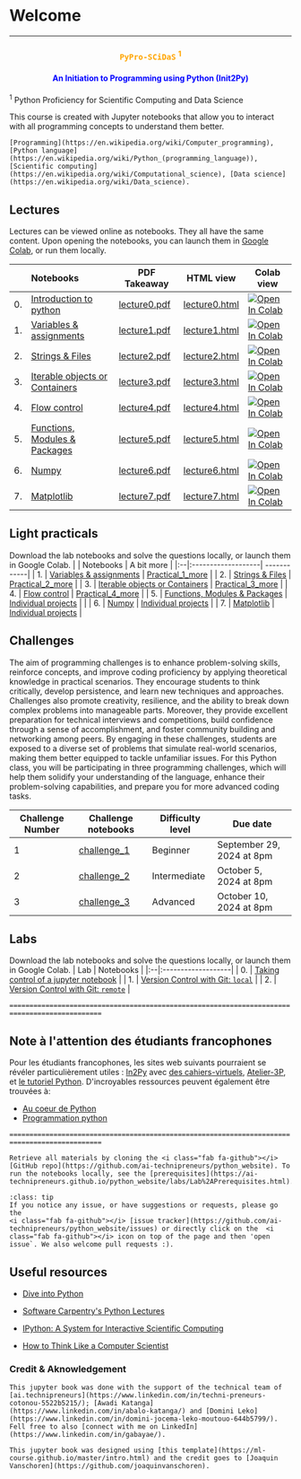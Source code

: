 
# Welcome

****

### <center> <b> <span style="color:orange;" >  `PyPro-SCiDaS` <sup>1</sup>  </span> </b></center> 


#### <center> <b> <span style="color:blue;"> An Initiation to Programming using Python (Init2Py) </span> </b></center>


<sup>1</sup> Python Proficiency for Scientific Computing and Data Science


This course is created with Jupyter notebooks that allow you to interact with all programming concepts to understand them better. 


```{admonition} Key words:
[Programming](https://en.wikipedia.org/wiki/Computer_programming), [Python language](https://en.wikipedia.org/wiki/Python_(programming_language)), [Scientific computing](https://en.wikipedia.org/wiki/Computational_science), [Data science](https://en.wikipedia.org/wiki/Data_science).
```


 

## Lectures
Lectures can be viewed online as notebooks. They all have the same content.
Upon opening the notebooks, you can <i class="fas fa-rocket"></i> launch them in [Google Colab](https://colab.research.google.com/), or run them locally.

|   | Notebooks          |     PDF Takeaway     |    HTML view   |    Colab view   |
|:--|:-------------------|----------------|------------|------------|
| 0. | [Introduction to python](https://github.com/ai-technipreneurs/python_course_colab_notebooks/blob/main/00_Lecture00.ipynb)               |  [lecture0.pdf](https://github.com/ai-technipreneurs/python_course_colab_notebooks/blob/main/pdfs/Lecture0.pdf)         | [lecture0.html](http://htmlpreview.github.io/?https://github.com/ai-technipreneurs/python_course_colab_notebooks/blob/main/htmls/Lecture0.html) | [![Open In Colab](https://colab.research.google.com/assets/colab-badge.svg)](https://colab.research.google.com/github/ai-technipreneurs/python_course_colab_notebooks/blob/main/00_Lecture00.ipynb)  | 
| 1. | [Variables & assignments](https://github.com/ai-technipreneurs/python_course_colab_notebooks/blob/main/01_Lecture01.ipynb)           |  [lecture1.pdf](https://github.com/ai-technipreneurs/python_course_colab_notebooks/blob/main/pdfs/Lecture1.pdf)      | [lecture1.html](http://htmlpreview.github.io/?https://github.com/ai-technipreneurs/python_course_colab_notebooks/blob/main/htmls/Lecture1.html) |[![Open In Colab](https://colab.research.google.com/assets/colab-badge.svg)](https://colab.research.google.com/github/ai-technipreneurs/python_course_colab_notebooks/blob/main/01_Lecture01.ipynb) |
| 2. | [Strings & Files](https://github.com/ai-technipreneurs/python_course_colab_notebooks/blob/main/02_Lecture02.ipynb)         | [lecture2.pdf](https://github.com/ai-technipreneurs/python_course_colab_notebooks/blob/main/pdfs/Lecture2.pdf)        | [lecture2.html](http://htmlpreview.github.io/?https://github.com/ai-technipreneurs/python_course_colab_notebooks/blob/main/htmls/Lecture2.html) | [![Open In Colab](https://colab.research.google.com/assets/colab-badge.svg)](https://colab.research.google.com/github/ai-technipreneurs/python_course_colab_notebooks/blob/main/02_Lecture02.ipynb) |
| 3. | [Iterable objects or Containers](https://github.com/ai-technipreneurs/python_course_colab_notebooks/blob/main/03_Lecture03.ipynb)       | [lecture3.pdf](https://github.com/ai-technipreneurs/python_course_colab_notebooks/blob/main/pdfs/Lecture3.pdf)    | [lecture3.html](http://htmlpreview.github.io/?https://github.com/ai-technipreneurs/python_course_colab_notebooks/blob/main/htmls/Lecture3.html) | [![Open In Colab](https://colab.research.google.com/assets/colab-badge.svg)](https://colab.research.google.com/github/ai-technipreneurs/python_course_colab_notebooks/blob/main/03_Lecture03.ipynb) |
| 4. | [Flow control](https://github.com/ai-technipreneurs/python_course_colab_notebooks/blob/main/04_Lecture04.ipynb)   | [lecture4.pdf](https://github.com/ai-technipreneurs/python_course_colab_notebooks/blob/main/pdfs/Lecture4.pdf)  | [lecture4.html](http://htmlpreview.github.io/?https://github.com/ai-technipreneurs/python_course_colab_notebooks/blob/main/htmls/Lecture4.html) |[![Open In Colab](https://colab.research.google.com/assets/colab-badge.svg)](https://colab.research.google.com/github/ai-technipreneurs/python_course_colab_notebooks/blob/main/04_Lecture04.ipynb) |
| 5. | [Functions, Modules & Packages](https://github.com/ai-technipreneurs/python_course_colab_notebooks/blob/main/05_Lecture05.ipynb) |[lecture5.pdf](https://github.com/ai-technipreneurs/python_course_colab_notebooks/blob/main/pdfs/Lecture5.pdf) | [lecture5.html](http://htmlpreview.github.io/?https://github.com/ai-technipreneurs/python_course_colab_notebooks/blob/main/htmls/Lecture5.html) | [![Open In Colab](https://colab.research.google.com/assets/colab-badge.svg)](https://colab.research.google.com/github/ai-technipreneurs/python_course_colab_notebooks/blob/main/05_Lecture05.ipynb) |
| 6. | [Numpy](https://github.com/ai-technipreneurs/python_course_colab_notebooks/blob/main/05_Lecture05.ipynb) |[lecture6.pdf](https://github.com/ai-technipreneurs/python_course_colab_notebooks/blob/main/pdfs/Lecture5.pdf) | [lecture6.html](http://htmlpreview.github.io/?https://github.com/ai-technipreneurs/python_course_colab_notebooks/blob/main/htmls/Lecture5.html) | [![Open In Colab](https://colab.research.google.com/assets/colab-badge.svg)](https://colab.research.google.com/github/ai-technipreneurs/python_course_colab_notebooks/blob/main/06_Lecture06.ipynb) |
| 7. | [Matplotlib](https://github.com/ai-technipreneurs/python_course_colab_notebooks/blob/main/05_Lecture05.ipynb) |[lecture7.pdf](https://github.com/ai-technipreneurs/python_course_colab_notebooks/blob/main/pdfs/Lecture5.pdf) | [lecture7.html](http://htmlpreview.github.io/?https://github.com/ai-technipreneurs/python_course_colab_notebooks/blob/main/htmls/Lecture5.html) | [![Open In Colab](https://colab.research.google.com/assets/colab-badge.svg)](https://colab.research.google.com/github/ai-technipreneurs/python_course_colab_notebooks/blob/main/07_Lecture07.ipynb) |





## Light practicals
Download the lab notebooks and solve the questions locally, or launch them in Google Colab.
|   | Notebooks          |  A bit more   |
|:--|:-------------------| ------------|
| 1. | [Variables & assignments](https://github.com/ai-technipreneurs/python_website/blob/main/practicals/Practical_1.ipynb)     | [Practical_1_more](https://github.com/ai-technipreneurs/python_website/blob/main/practicals/Practical_1_more.ipynb) |
| 2. | [Strings & Files](https://github.com/ai-technipreneurs/python_website/blob/main/practicals/Practical_2.ipynb)             |  [Practical_2_more](https://github.com/ai-technipreneurs/python_website/blob/main/practicals/Practical_2_more.ipynb) |
| 3. | [Iterable objects or Containers](https://github.com/ai-technipreneurs/python_website/blob/main/practicals/Practical_3.ipynb)       | [Practical_3_more](https://github.com/ai-technipreneurs/python_website/blob/main/practicals/Practical_3_more.ipynb) |
| 4. | [Flow control](https://github.com/ai-technipreneurs/python_website/blob/main/practicals/Practical_4.ipynb)   |  [Practical_4_more](https://github.com/ai-technipreneurs/python_website/blob/main/practicals/Practical_4_more.ipynb) |
| 5. | [Functions, Modules & Packages](https://github.com/ai-technipreneurs/python_website/blob/main/practicals/Practical_5.ipynb) | [Individual projects](https://ai-technipreneurs.github.io/python_website/VC/presentations.html) | |
| 6. | [Numpy](https://github.com/ai-technipreneurs/python_website/blob/main/practicals/Practical_6.ipynb) | [Individual projects](https://ai-technipreneurs.github.io/python_website/VC/presentations.html) |
| 7. | [Matplotlib](https://github.com/ai-technipreneurs/python_website/blob/main/practicals/Practical_7.ipynb) | [Individual projects](https://ai-technipreneurs.github.io/python_website/VC/presentations.html) |


## Challenges
The aim of programming challenges is to enhance problem-solving skills, reinforce concepts, and improve coding proficiency by applying theoretical knowledge in practical scenarios. They encourage students to think critically, develop persistence, and learn new techniques and approaches. Challenges also promote creativity, resilience, and the ability to break down complex problems into manageable parts. Moreover, they provide excellent preparation for technical interviews and competitions, build confidence through a sense of accomplishment, and foster community building and networking among peers. By engaging in these challenges, students are exposed to a diverse set of problems that simulate real-world scenarios, making them better equipped to tackle unfamiliar issues. For this Python class, you will be participating in three programming challenges, which will help them solidify your understanding of the language, enhance their problem-solving capabilities, and prepare you for more advanced coding tasks.

| Challenge Number | Challenge notebooks                   | Difficulty level | Due date           |
|------------------|-----------------------------------------|------------------|--------------------|
| 1                | [challenge_1](https://ai-technipreneurs.github.io/python_website/challenges/PyPro_challenge-1.html)| Beginner         | September 29, 2024 at 8pm  |
| 2                | [challenge_2](https://ai-technipreneurs.github.io/python_website/challenges/PyPro_challenge-2.html) | Intermediate   | October 5, 2024 at 8pm  |
| 3                | [challenge_3](https://ai-technipreneurs.github.io/python_website/challenges/PyPro_challenge-3.html) | Advanced   | October 10, 2024 at 8pm  |






## Labs

Download the lab notebooks and solve the questions locally, or launch them in Google Colab.
| Lab  | Notebooks          | 
|:--|:-------------------|
| 0. | [Taking control of a jupyter notebook](https://ai-technipreneurs.github.io/python_website/labs/lab_0.html)           |
| 1. | [Version Control with Git: `local`](https://ai-technipreneurs.github.io/python_website/VC/version_control_local.html)           |
| 2. | [Version Control with Git: `remote`](https://ai-technipreneurs.github.io/python_website/VC/version_control_remote.html)           |



`=============================================================================================`

## Note à l'attention des étudiants francophones

Pour les étudiants francophones, les sites web suivants pourraient se révéler particulièrement utiles : [In2Py](https://gabayae.github.io/bases_de_programmation_python/) avec [des cahiers-virtuels](https://github.com/gabayae/bases_de_programmation_python-cahiers-virtuels-de-cours), [Atelier-3P](https://ai-technipreneurs.github.io/site-officiel-atelier-3-P/), et [le tutoriel Python](https://docs.python.org/fr/3/tutorial/). 
D'incroyables ressources peuvent également être trouvées à:
 - [Au coeur de Python](https://www.amazon.com/Au-coeur-Python-Notions-fondamentales/dp/2744021482)
 - [Programmation python](https://www.eyrolles.com/Informatique/Livre/programmation-python-9782212124835/)


`=============================================================================================`

```{admonition} Get your hands dirty
Retrieve all materials by cloning the <i class="fab fa-github"></i> [GitHub repo](https://github.com/ai-technipreneurs/python_website). To run the notebooks locally, see the [prerequisites](https://ai-technipreneurs.github.io/python_website/labs/Lab%2APrerequisites.html).
```

```{admonition} Have some feedback?
:class: tip
If you notice any issue, or have suggestions or requests, please go the
<i class="fab fa-github"></i> [issue tracker](https://github.com/ai-technipreneurs/python_website/issues) or directly click on the  <i class="fab fa-github"></i> icon on top of the page and then 'open issue`. We also welcome pull requests :).
```



## Useful resources


* [Dive into Python](http://www.diveintopython.net/toc/index.html)

* [Software Carpentry's Python Lectures](http://software-carpentry.org/4_0/python/)

* [IPython: A System for Interactive Scientific Computing](http://dx.doi.org/10.1109/MCSE.2007.53)

* [How to Think Like a Computer Scientist](http://www.greenteapress.com/thinkpython/thinkpython.html)



### Credit & Aknowledgement


```{admonition} Aknowledgement - Technical Support
This jupyter book was done with the support of the technical team of [ai.technipreneurs](https://www.linkedin.com/in/techni-preneurs-cotonou-5522b5215/); [Awadi Katanga](https://www.linkedin.com/in/abalo-katanga/) and [Domini Leko](https://www.linkedin.com/in/domini-jocema-leko-moutouo-644b5799/). Fell free to also [connect with me on LinkedIn](https://www.linkedin.com/in/gabayae/).
```


```{admonition} Credit - Book Template
This jupyter book was designed using [this template](https://ml-course.github.io/master/intro.html) and the credit goes to [Joaquin Vanschoren](https://github.com/joaquinvanschoren).
```




